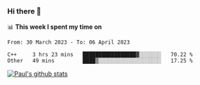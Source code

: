 ### Hi there 👋

📊 **This week I spent my time on**
<!--START_SECTION:waka-->

```text
From: 30 March 2023 - To: 06 April 2023

C++     3 hrs 23 mins   █████████████████▓░░░░░░░   70.22 %
Other   49 mins         ████▒░░░░░░░░░░░░░░░░░░░░   17.25 %
```

<!--END_SECTION:waka-->


[![Paul's github stats](https://github-readme-stats.vercel.app/api?username=mickeyouyou&theme=dracula&show_icons=true)](https://github.com/anuraghazra/github-readme-stats)
